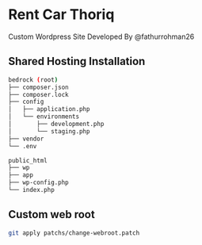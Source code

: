 # Rent Car Thoriq

Custom Wordpress Site Developed By @fathurrohman26

## Shared Hosting Installation

```bash
bedrock (root)
├── composer.json
├── composer.lock
├── config
│   ├── application.php
│   └── environments
│       ├── development.php
│       └── staging.php
├── vendor
└── .env

public_html
├── wp
├── app
├── wp-config.php
└── index.php
```

## Custom web root

```bash
git apply patchs/change-webroot.patch
```
